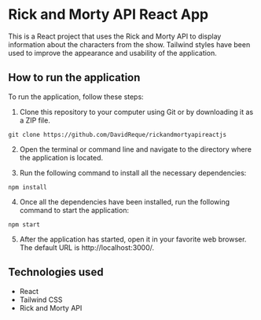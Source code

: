 # Rick and Morty API React App

This is a React project that uses the Rick and Morty API to display information about the characters from the show. Tailwind styles have been used to improve the appearance and usability of the application.

## How to run the application
To run the application, follow these steps:

1. Clone this repository to your computer using Git or by downloading it as a ZIP file.

```git clone https://github.com/DavidReque/rickandmortyapireactjs```

2. Open the terminal or command line and navigate to the directory where the application is located.

3. Run the following command to install all the necessary dependencies:

```npm install```

4. Once all the dependencies have been installed, run the following command to start the application:

```npm start```

5. After the application has started, open it in your favorite web browser. The default URL is http://localhost:3000/.

## Technologies used
 
- React
- Tailwind CSS
- Rick and Morty API
